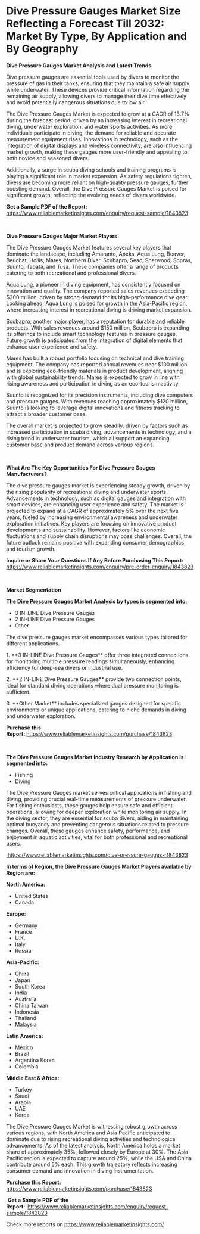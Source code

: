 <p><h1>Dive Pressure Gauges Market Size Reflecting a Forecast Till 2032: Market By Type, By Application and By Geography</h1></p><p><strong>Dive Pressure Gauges Market Analysis and Latest Trends</strong></p>
<p><p>Dive pressure gauges are essential tools used by divers to monitor the pressure of gas in their tanks, ensuring that they maintain a safe air supply while underwater. These devices provide critical information regarding the remaining air supply, allowing divers to manage their dive time effectively and avoid potentially dangerous situations due to low air. </p><p>The Dive Pressure Gauges Market is expected to grow at a CAGR of 13.7% during the forecast period, driven by an increasing interest in recreational diving, underwater exploration, and water sports activities. As more individuals participate in diving, the demand for reliable and accurate measurement equipment rises. Innovations in technology, such as the integration of digital displays and wireless connectivity, are also influencing market growth, making these gauges more user-friendly and appealing to both novice and seasoned divers. </p><p>Additionally, a surge in scuba diving schools and training programs is playing a significant role in market expansion. As safety regulations tighten, divers are becoming more reliant on high-quality pressure gauges, further boosting demand. Overall, the Dive Pressure Gauges Market is poised for significant growth, reflecting the evolving needs of divers worldwide.</p></p>
<p><strong>Get a Sample PDF of the Report:&nbsp;</strong> <a href="https://www.reliablemarketinsights.com/enquiry/request-sample/1843823?utm_campaign=2118&utm_medium=2&utm_source=Github&utm_content=ia&utm_term=10022025&utm_id=dive-pressure-gauges">https://www.reliablemarketinsights.com/enquiry/request-sample/1843823</a></p>
<p>&nbsp;</p>
<p><strong>Dive Pressure Gauges Major Market Players</strong></p>
<p><p>The Dive Pressure Gauges Market features several key players that dominate the landscape, including Amaranto, Apeks, Aqua Lung, Beaver, Beuchat, Hollis, Mares, Northern Diver, Scubapro, Seac, Sherwood, Sopras, Suunto, Tabata, and Tusa. These companies offer a range of products catering to both recreational and professional divers.</p><p>Aqua Lung, a pioneer in diving equipment, has consistently focused on innovation and quality. The company reported sales revenues exceeding $200 million, driven by strong demand for its high-performance dive gear. Looking ahead, Aqua Lung is poised for growth in the Asia-Pacific region, where increasing interest in recreational diving is driving market expansion.</p><p>Scubapro, another major player, has a reputation for durable and reliable products. With sales revenues around $150 million, Scubapro is expanding its offerings to include smart technology features in pressure gauges. Future growth is anticipated from the integration of digital elements that enhance user experience and safety.</p><p>Mares has built a robust portfolio focusing on technical and dive training equipment. The company has reported annual revenues near $100 million and is exploring eco-friendly materials in product development, aligning with global sustainability trends. Mares is expected to grow in line with rising awareness and participation in diving as an eco-tourism activity.</p><p>Suunto is recognized for its precision instruments, including dive computers and pressure gauges. With revenues reaching approximately $120 million, Suunto is looking to leverage digital innovations and fitness tracking to attract a broader customer base.</p><p>The overall market is projected to grow steadily, driven by factors such as increased participation in scuba diving, advancements in technology, and a rising trend in underwater tourism, which all support an expanding customer base and product demand across various regions.</p></p>
<p>&nbsp;</p>
<p><strong>What Are The Key Opportunities For Dive Pressure Gauges Manufacturers?</strong></p>
<p><p>The dive pressure gauges market is experiencing steady growth, driven by the rising popularity of recreational diving and underwater sports. Advancements in technology, such as digital gauges and integration with smart devices, are enhancing user experience and safety. The market is projected to expand at a CAGR of approximately 5% over the next five years, fueled by increasing environmental awareness and underwater exploration initiatives. Key players are focusing on innovative product developments and sustainability. However, factors like economic fluctuations and supply chain disruptions may pose challenges. Overall, the future outlook remains positive with expanding consumer demographics and tourism growth.</p></p>
<p><strong>Inquire or Share Your Questions If Any Before Purchasing This Report:</strong> <a href="https://www.reliablemarketinsights.com/enquiry/pre-order-enquiry/1843823?utm_campaign=2118&utm_medium=2&utm_source=Github&utm_content=ia&utm_term=10022025&utm_id=dive-pressure-gauges">https://www.reliablemarketinsights.com/enquiry/pre-order-enquiry/1843823</a></p>
<p>&nbsp;</p>
<p><strong>Market Segmentation</strong></p>
<p><strong>The Dive Pressure Gauges Market Analysis by types is segmented into:</strong></p>
<p><ul><li>3 IN-LINE Dive Pressure Gauges</li><li>2 IN-LINE Dive Pressure Gauges</li><li>Other</li></ul></p>
<p><p>The dive pressure gauges market encompasses various types tailored for different applications. </p><p>1. **3 IN-LINE Dive Pressure Gauges** offer three integrated connections for monitoring multiple pressure readings simultaneously, enhancing efficiency for deep-sea divers or industrial use.</p><p>2. **2 IN-LINE Dive Pressure Gauges** provide two connection points, ideal for standard diving operations where dual pressure monitoring is sufficient.</p><p>3. **Other Market** includes specialized gauges designed for specific environments or unique applications, catering to niche demands in diving and underwater exploration.</p></p>
<p><strong>Purchase this Report:&nbsp;</strong><a href="https://www.reliablemarketinsights.com/purchase/1843823?utm_campaign=2118&utm_medium=2&utm_source=Github&utm_content=ia&utm_term=10022025&utm_id=dive-pressure-gauges">https://www.reliablemarketinsights.com/purchase/1843823</a></p>
<p>&nbsp;</p>
<p><strong>The Dive Pressure Gauges Market Industry Research by Application is segmented into:</strong></p>
<p><ul><li>Fishing</li><li>Diving</li></ul></p>
<p><p>The Dive Pressure Gauges market serves critical applications in fishing and diving, providing crucial real-time measurements of pressure underwater. For fishing enthusiasts, these gauges help ensure safe and efficient operations, allowing for deeper exploration while monitoring air supply. In the diving sector, they are essential for scuba divers, aiding in maintaining optimal buoyancy and preventing dangerous situations related to pressure changes. Overall, these gauges enhance safety, performance, and enjoyment in aquatic activities, vital for both professional and recreational users.</p></p>
<p><a href="https://www.reliablemarketinsights.com/dive-pressure-gauges-r1843823?utm_campaign=2118&utm_medium=2&utm_source=Github&utm_content=ia&utm_term=10022025&utm_id=dive-pressure-gauges">&nbsp;https://www.reliablemarketinsights.com/dive-pressure-gauges-r1843823</a></p>
<p><strong>In terms of Region, the Dive Pressure Gauges Market Players available by Region are:</strong></p>
<p>
    <p> <strong> North America: </strong>
        <ul>
            <li>United States</li>
            <li>Canada</li>
        </ul>
        </p> 
    <p> <strong> Europe: </strong>
        <ul>
            <li>Germany</li>
            <li>France</li>
            <li>U.K.</li>
            <li>Italy</li>
            <li>Russia</li>
        </ul>
        </p> 
    <p> <strong> Asia-Pacific: </strong>
        <ul>
            <li>China</li>
            <li>Japan</li>
            <li>South Korea</li>
            <li>India</li>
            <li>Australia</li>
            <li>China Taiwan</li>
            <li>Indonesia</li>
            <li>Thailand</li>
            <li>Malaysia</li>
        </ul>
        </p> 
    <p> <strong> Latin America: </strong>
        <ul>
            <li>Mexico</li>
            <li>Brazil</li>
            <li>Argentina Korea</li>
            <li>Colombia</li>
        </ul>
        </p> 
    <p> <strong> Middle East & Africa: </strong>
        <ul>
            <li>Turkey</li>
            <li>Saudi</li>
            <li>Arabia</li>
            <li>UAE</li>
            <li>Korea</li>
        </ul>
    </p>
    </p>
<p><p>The Dive Pressure Gauges Market is witnessing robust growth across various regions, with North America and Asia Pacific anticipated to dominate due to rising recreational diving activities and technological advancements. As of the latest analysis, North America holds a market share of approximately 35%, followed closely by Europe at 30%. The Asia Pacific region is expected to capture around 25%, while the USA and China contribute around 5% each. This growth trajectory reflects increasing consumer demand and innovation in diving instrumentation.</p></p>
<p><strong>Purchase this Report: </strong><a href="https://www.reliablemarketinsights.com/purchase/1843823?utm_campaign=2118&utm_medium=2&utm_source=Github&utm_content=ia&utm_term=10022025&utm_id=dive-pressure-gauges">https://www.reliablemarketinsights.com/purchase/1843823</a></p>
<p>&nbsp;<strong>Get a Sample PDF of the Report:&nbsp;&nbsp;</strong><a href="https://www.reliablemarketinsights.com/enquiry/request-sample/1843823?utm_campaign=2118&utm_medium=2&utm_source=Github&utm_content=ia&utm_term=10022025&utm_id=dive-pressure-gauges">https://www.reliablemarketinsights.com/enquiry/request-sample/1843823</a></p>
<p><strong></strong></p>
<p>Check more reports on <a href="https://www.reliablemarketinsights.com/?utm_campaign=2118&utm_medium=2&utm_source=Github&utm_content=ia&utm_term=10022025&utm_id=dive-pressure-gauges">https://www.reliablemarketinsights.com/</a></p>